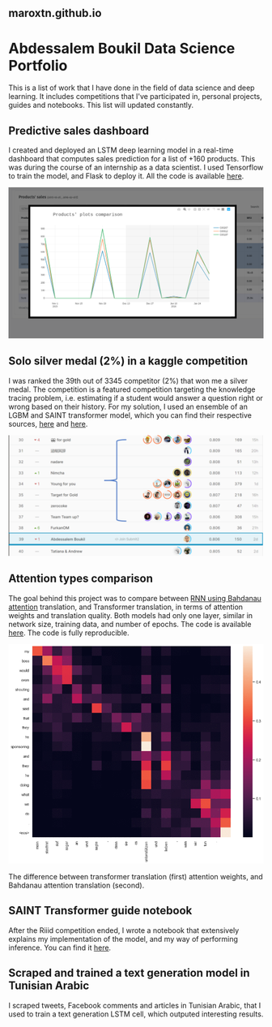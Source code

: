 ## maroxtn.github.io

# Abdessalem Boukil Data Science Portfolio
This is a list of work that I have done in the field of data science and deep learning. It includes competitions that I've participated in, personal projects, guides and notebooks. This list will updated constantly.

## **Predictive sales dashboard**
I created and deployed an LSTM deep learning model in a real-time dashboard that computes sales prediction for a list of +160 products. This was during the course of an internship as a data scientist. I used Tensorflow to train the model, and Flask to deploy it. All the code is available [here](https://github.com/maroxtn/forecast-dashboard).

![dashboard](image/dashboard.png)

## **Solo silver medal (2%) in a kaggle competition**
I was ranked the 39th out of 3345 competitor (2%) that won me a silver medal. The competition is a featured competition targeting the knowledge tracing problem, i.e. estimating if a student would answer a question right or wrong based on their history. For my solution, I used an ensemble of an LGBM and SAINT transformer model, which you can find their respective sources, [here](https://github.com/maroxtn/LGBM-riiid-kaggle) and [here](https://github.com/maroxtn/SAINT-Transformer-riiid-kaggle).

![rank](image/rank.PNG)
## **Attention types comparison**
The goal behind this project was to compare between [RNN using Bahdanau attention](https://arxiv.org/abs/1409.0473) translation, and Transformer translation, in terms of attention weights and translation quality. Both models had only one layer, similar in network size, training data, and number of epochs. The code is available [here](https://github.com/maroxtn/Transformer-vs-bahdanau-attention). The code is fully reproducible.
&nbsp;

![rank](image/1.gif)


The difference between transformer translation (first) attention weights, and Bahdanau attention translation (second).
## **SAINT Transformer guide notebook**
After the Riiid competition ended, I wrote a notebook that extensively explains my implementation of the model, and my way of performing inference. You can find it [here](https://www.kaggle.com/abdessalemboukil/saint-training-inference-guide-39th-solution/comments).
## **Scraped and trained a text generation model in Tunisian Arabic**
I scraped tweets, Facebook comments and articles in Tunisian Arabic, that I used to train a text generation LSTM cell, which outputed interesting results. 